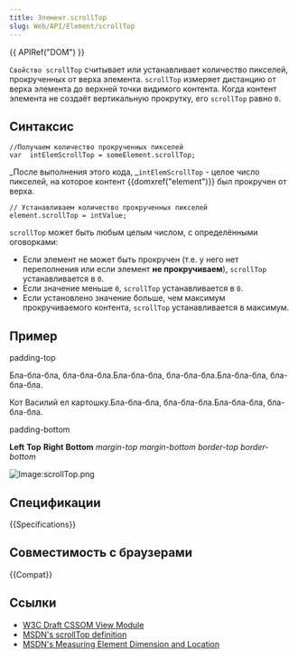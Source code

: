 ```yaml
---
title: Элемент.scrollTop
slug: Web/API/Element/scrollTop
---
```


{{ APIRef("DOM") }}

`Свойство scrollTop` считывает или устанавливает количество пикселей, прокрученных от верха элемента. `scrollTop` измеряет дистанцию от верха элемента до верхней точки видимого контента. Когда контент элемента не создаёт вертикальную прокрутку, его `scrollTop` равно `0`.

## Синтаксис

```
//Получаем количество прокрученных пикселей
var  intElemScrollTop = someElement.scrollTop;
```

_После выполнения этого кода, _`intElemScrollTop` - целое число пикселей, на которое контент {{domxref("element")}} был прокручен от верха.

```
// Устанавливаем количество прокрученных пикселей
element.scrollTop = intValue;
```

`scrollTop` может быть любым целым числом, с определёнными оговорками:

- Если элемент не может быть прокручен (т.е. у него нет переполнения или если элемент **не прокручиваем**), `scrollTop` устанавливается в `0`.
- Если значение меньше `0`, `scrollTop` устанавливается в `0`.
- Если установлено значение больше, чем максимум прокручиваемого контента, `scrollTop` устанавливается в максимум.

## Пример

padding-top

Бла-бла-бла, бла-бла-бла.Бла-бла-бла, бла-бла-бла.Бла-бла-бла, бла-бла-бла.

Кот Василий ел картошку.Бла-бла-бла, бла-бла-бла.Бла-бла-бла, бла-бла-бла.

padding-bottom

**Left** **Top** **Right** **Bottom** _margin-top_ _margin-bottom_ _border-top_ _border-bottom_

![Image:scrollTop.png](/@api/deki/files/842/=ScrollTop.png)

## Спецификации

{{Specifications}}

## Совместимость с браузерами

{{Compat}}

## Ссылки

- [W3C Draft CSSOM View Module](http://dev.w3.org/csswg/cssom-view/#dom-element-scrolltop)
- [MSDN's scrollTop definition](<http://msdn.microsoft.com/en-us/library/ms534618(VS.85).aspx>)
- [MSDN's Measuring Element Dimension and Location](<http://msdn.microsoft.com/en-us/library/hh781509(v=vs.85).aspx>)
